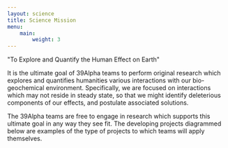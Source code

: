 ```yaml
---
layout: science
title: Science Mission
menu:
    main:
        weight: 3
---
```


<div class="shout">
"To Explore and Quantify the Human Effect on Earth"
</div>

It is the ultimate goal of 39Alpha teams to perform original research which explores and quantifies
humanities various interactions with our bio-geochemical environment. Specifically, we are focused
on interactions which may not reside in steady state, so that we might identify deleterious
components of our effects, and postulate associated solutions.

The 39Alpha teams are free to engage in research which supports this ultimate goal in any way they
see fit. The developing projects diagrammed below are examples of the type of projects to which
teams will apply themselves.
